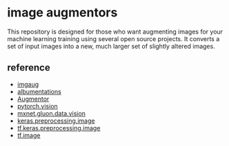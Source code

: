 # image augmentors

This repository is designed for those who want augmenting images for your machine learning training using several open source projects.
It converts a set of input images into a new, much larger set of slightly altered images.



## reference

* [imgaug](<https://github.com/aleju/imgaug>)
* [albumentations](<https://github.com/albu/albumentations>)
* [Augmentor](<https://github.com/mdbloice/Augmentor>)
* [pytorch.vision](<https://github.com/pytorch/vision>)
* [mxnet.gluon.data.vision](<https://mxnet.incubator.apache.org/api/python/image/image.html>)
* [keras.preprocessing.image](<https://keras.io/preprocessing/image/>)
* [tf.keras.preprocessing.image](<https://www.tensorflow.org/api_docs/python/tf/keras/preprocessing/image/ImageDataGenerator>)
* [tf.image](<https://www.tensorflow.org/api_docs/python/tf>)

